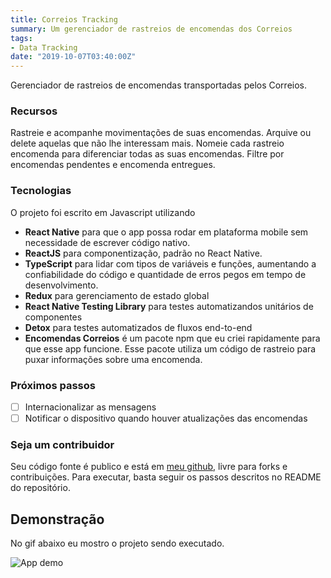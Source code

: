 ```yaml
---
title: Correios Tracking
summary: Um gerenciador de rastreios de encomendas dos Correios
tags:
- Data Tracking
date: "2019-10-07T03:40:00Z"
---
```


Gerenciador de rastreios de encomendas transportadas pelos Correios.

### Recursos

Rastreie e acompanhe movimentações de suas encomendas. Arquive ou delete aquelas que não lhe interessam mais. Nomeie cada rastreio encomenda para diferenciar todas as suas encomendas. Filtre por encomendas pendentes e encomenda entregues.

### Tecnologias

O projeto foi escrito em Javascript utilizando
- **React Native** para que o app possa rodar em plataforma mobile sem necessidade de escrever código nativo.
- **ReactJS** para componentização, padrão no React Native.
- **TypeScript** para lidar com tipos de variáveis e funções, aumentando a confiabilidade do código e quantidade de erros pegos em tempo de desenvolvimento.
- **Redux** para gerenciamento de estado global
- **React Native Testing Library** para testes automatizandos unitários de componentes
- **Detox** para testes automatizados de fluxos end-to-end
- **Encomendas Correios** é um pacote npm que eu criei rapidamente para que esse app funcione. Esse pacote utiliza um código de rastreio para puxar informações sobre uma encomenda.

### Próximos passos

- [ ] Internacionalizar as mensagens
- [ ] Notificar o dispositivo quando houver atualizações das encomendas

### Seja um contribuidor

Seu código fonte é publico e está em [meu github](https://github.com/tkovs/correios-app), livre para forks e contribuições. Para executar, basta seguir os passos descritos no README do repositório.

## Demonstração

No gif abaixo eu mostro o projeto sendo executado.

![App demo](demo.gif)

